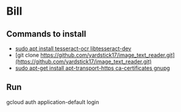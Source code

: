 # Bill

## Commands to install
- [sudo apt install tesseract-ocr libtesseract-dev](https://tesseract-ocr.github.io/tessdoc/Installation.html)
- [git clone https://github.com/yardstick17/image_text_reader.git](https://github.com/yardstick17/image_text_reader.git)
- [sudo apt-get install apt-transport-https ca-certificates gnupg](https://cloud.google.com/sdk/docs/install?hl=pt-br)

## Run

gcloud auth application-default login